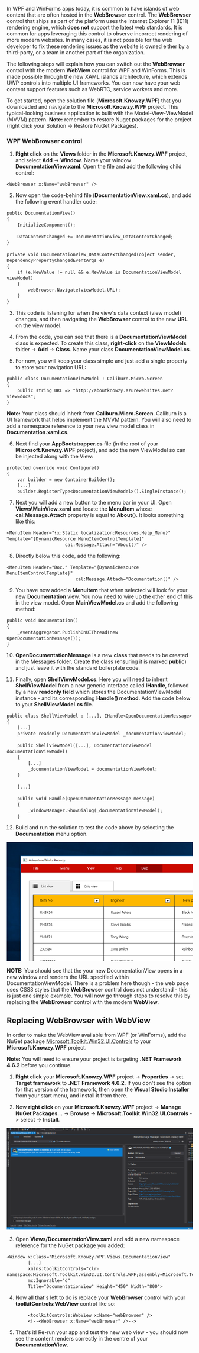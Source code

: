 In WPF and WinForms apps today, it is common to have islands of web content that are often hosted in the **WebBrowser** control. The **WebBrowser** control that ships as part of the platform uses the Internet Explorer 11 (IE11) rendering engine, which **does not** support the latest web standards. It is common for apps leveraging this control to observe incorrect rendering of more modern websites. In many cases, it is not possible for the web developer to fix these rendering issues as the website is owned either by a third-party, or a team in another part of the organization.

The following steps will explain how you can switch out the **WebBrowser** control with the modern **WebView** control for WPF and WinForms. This is made possible through the new XAML islands architecture, which extends UWP controls into multiple UI frameworks. You can now have your web content support features such as WebRTC, service workers and more.

To get started, open the solution file (**Microsoft.Knowzy.WPF**) that you downloaded and navigate to the **Microsoft.Knowzy.WPF** project.  This typical-looking business application is built with the Model-View-ViewModel (MVVM) pattern. **Note:** remember to restore Nuget packages for the project (right click your Solution -> Restore NuGet Packages).

### WPF WebBrowser control

1. **Right click** on the **Views** folder in the **Microsoft.Knowzy.WPF** project, and select **Add** -> **Window**. Name your window **DocumentationView.xaml**. Open the file and add the following child control:

~~~~~~~~~~~~~~~~~~~~~~~~~~~~~~~~~~~~~~~~~~~~~~~~~~~~~~~~~~~~~~~~~~~~~~~~~~~~~~~~
<WebBrowser x:Name="webBrowser" />
~~~~~~~~~~~~~~~~~~~~~~~~~~~~~~~~~~~~~~~~~~~~~~~~~~~~~~~~~~~~~~~~~~~~~~~~~~~~~~~~

2. Now open the code-behind file (**DocumentationView.xaml.cs**), and add the following event handler code:

~~~~~~~~~~~~~~~~~~~~~~~~~~~~~~~~~~~~~~~~~~~~~~~~~~~~~~~~~~~~~~~~~~~~~~~~~~~~~~~~
public DocumentationView()
{
    InitializeComponent();

    DataContextChanged += DocumentationView_DataContextChanged;
}

private void DocumentationView_DataContextChanged(object sender, DependencyPropertyChangedEventArgs e)
{
    if (e.NewValue != null && e.NewValue is DocumentationViewModel viewModel)
    {
        webBrowser.Navigate(viewModel.URL);
    }
}
~~~~~~~~~~~~~~~~~~~~~~~~~~~~~~~~~~~~~~~~~~~~~~~~~~~~~~~~~~~~~~~~~~~~~~~~~~~~~~~~

3. This code is listening for when the view's data context (view model) changes, and then navigating the **WebBrowser** control to the new **URL** on the view model.

4. From the code, you can see that there is a **DocumentationViewModel** class is expected. To create this class, **right-click** on the **ViewModels** folder -> **Add** -> **Class**. Name your class **DocumentationViewModel.cs**.

5. For now, you will keep your class simple and just add a single property to store your navigation URL:

~~~~~~~~~~~~~~~~~~~~~~~~~~~~~~~~~~~~~~~~~~~~~~~~~~~~~~~~~~~~~~~~~~~~~~~~~~~~~~~~
public class DocumentationViewModel : Caliburn.Micro.Screen
{
    public string URL => "http://aboutknowzy.azurewebsites.net?view=docs";
}
~~~~~~~~~~~~~~~~~~~~~~~~~~~~~~~~~~~~~~~~~~~~~~~~~~~~~~~~~~~~~~~~~~~~~~~~~~~~~~~~

**Note:** Your class should inherit from **Caliburn.Micro.Screen**. Caliburn is a UI framework that helps implement the MVVM pattern. You will also need to add a namespace reference to your new view model class in **Documentation.xaml.cs**.

6. Next find your **AppBootstrapper.cs** file (in the root of your **Microsoft.Knowzy.WPF** project), and add the new ViewModel so can be injected along with the View:

~~~~~~~~~~~~~~~~~~~~~~~~~~~~~~~~~~~~~~~~~~~~~~~~~~~~~~~~~~~~~~~~~~~~~~~~~~~~~~~~
protected override void Configure()
{
    var builder = new ContainerBuilder();
    [...]
    builder.RegisterType<DocumentationViewModel>().SingleInstance();
~~~~~~~~~~~~~~~~~~~~~~~~~~~~~~~~~~~~~~~~~~~~~~~~~~~~~~~~~~~~~~~~~~~~~~~~~~~~~~~~

7. Next you will add a new button to the menu bar in your UI.  Open **Views\MainView.xaml** and locate the **MenuItem** whose **cal:Message.Attach** property is equal to **About()**. It looks something like this:

~~~~~~~~~~~~~~~~~~~~~~~~~~~~~~~~~~~~~~~~~~~~~~~~~~~~~~~~~~~~~~~~~~~~~~~~~~~~~~~~
<MenuItem Header="{x:Static localization:Resources.Help_Menu}" Template="{DynamicResource MenuItemControlTemplate}"
                      cal:Message.Attach="About()" />
~~~~~~~~~~~~~~~~~~~~~~~~~~~~~~~~~~~~~~~~~~~~~~~~~~~~~~~~~~~~~~~~~~~~~~~~~~~~~~~~

8. Directly below this code, add the following:

~~~~~~~~~~~~~~~~~~~~~~~~~~~~~~~~~~~~~~~~~~~~~~~~~~~~~~~~~~~~~~~~~~~~~~~~~~~~~~~~
<MenuItem Header="Doc." Template="{DynamicResource MenuItemControlTemplate}"
                          cal:Message.Attach="Documentation()" />
~~~~~~~~~~~~~~~~~~~~~~~~~~~~~~~~~~~~~~~~~~~~~~~~~~~~~~~~~~~~~~~~~~~~~~~~~~~~~~~~

9. You have now added a **MenuItem** that when selected will look for your new **Documentation** view. You now need to wire up the other end of this in the view model. Open **MainViewModel.cs** and add the following method:

~~~~~~~~~~~~~~~~~~~~~~~~~~~~~~~~~~~~~~~~~~~~~~~~~~~~~~~~~~~~~~~~~~~~~~~~~~~~~~~~
public void Documentation()
{
    _eventAggregator.PublishOnUIThread(new OpenDocumentationMessage());
}
~~~~~~~~~~~~~~~~~~~~~~~~~~~~~~~~~~~~~~~~~~~~~~~~~~~~~~~~~~~~~~~~~~~~~~~~~~~~~~~~

10. **OpenDocumentationMessage** is a new **class** that needs to be created in the Messages folder. Create the class (ensuring it is marked **public**) and just leave it with the standard boilerplate code.

11. Finally, open **ShellViewModel.cs**. Here you will need to inherit **ShellViewModel** from a new generic interface called **IHandle<OpenDocumentationMessage>**, followed by a new **readonly field** which stores the DocumentationViewModel
instance - and its corresponding **Handle() method**. Add the code below to your **ShellViewModel.cs** file.

~~~~~~~~~~~~~~~~~~~~~~~~~~~~~~~~~~~~~~~~~~~~~~~~~~~~~~~~~~~~~~~~~~~~~~~~~~~~~~~~
public class ShellViewModel : [...], IHandle<OpenDocumentationMessage>
{
    [...]
    private readonly DocumentationViewModel _documentationViewModel;

    public ShellViewModel([...], DocumentationViewModel documentationViewModel)
    {
        [...]
        _documentationViewModel = documentationViewModel;
    }

    [...]

    public void Handle(OpenDocumentationMessage message)
    {
        _windowManager.ShowDialog(_documentationViewModel);
    }
~~~~~~~~~~~~~~~~~~~~~~~~~~~~~~~~~~~~~~~~~~~~~~~~~~~~~~~~~~~~~~~~~~~~~~~~~~~~~~~~

12. Build and run the solution to test the code above by selecting the **Documentation** menu option.

![](../media/Picture1.png)

**NOTE:** You should see that the your new DocumentationView opens in a new window and renders the URL specified within DocumentationViewModel. There is a problem here though - the web page uses CSS3 styles that the **WebBrowser** control does not understand - this is just one simple example. You will now go through steps to resolve this by replacing the **WebBrowser** control with the modern **WebView**.

## Replacing WebBrowser with WebView

In order to make the WebView available from WPF (or WinForms), add the NuGet package
<a href="https://www.nuget.org/packages/Microsoft.Toolkit.Win32.UI.Controls/" target="_blank">Microsoft.Toolkit.Win32.UI.Controls</a>
to your **Microsoft.Knowzy.WPF** project. 

**Note:** You will need to ensure your project is targeting **.NET Framework 4.6.2** before you continue.

1. **Right click** your **Microsoft.Knowzy.WPF** project -> **Properties** -> set **Target framework** to **.NET Framework 4.6.2**. If you don't see the option for that version of the framework, then open the **Visual Studio Installer** from your start menu, and install it from there.

2. Now **right click** on your **Microsoft.Knowzy.WPF** project -> **Manage NuGet Packages...** -> **Browse** -> **Microsoft.Toolkit.Win32.UI.Controls** -> select -> **Install**.

![](../media/Picture2.png)

3. Open **Views/DocumentationView.xaml** and add a new namespace reference for the NuGet package you added:

~~~~~~~~~~~~~~~~~~~~~~~~~~~~~~~~~~~~~~~~~~~~~~~~~~~~~~~~~~~~~~~~~~~~~~~~~~~~~~~~
<Window x:Class="Microsoft.Knowzy.WPF.Views.DocumentationView"
        [...]
        xmlns:toolkitControls="clr-namespace:Microsoft.Toolkit.Win32.UI.Controls.WPF;assembly=Microsoft.Toolkit.Win32.UI.Controls"
        mc:Ignorable="d"
        Title="DocumentationView" Height="450" Width="800">
~~~~~~~~~~~~~~~~~~~~~~~~~~~~~~~~~~~~~~~~~~~~~~~~~~~~~~~~~~~~~~~~~~~~~~~~~~~~~~~~

4. Now all that's left to do is replace your **WebBrowser** control with your **toolkitControls:WebView** control like so:

~~~~~~~~~~~~~~~~~~~~~~~~~~~~~~~~~~~~~~~~~~~~~~~~~~~~~~~~~~~~~~~~~~~~~~~~~~~~~~~~
        <toolkitControls:WebView x:Name="webBrowser" />
        <!--<WebBrowser x:Name="webBrowser" />-->
~~~~~~~~~~~~~~~~~~~~~~~~~~~~~~~~~~~~~~~~~~~~~~~~~~~~~~~~~~~~~~~~~~~~~~~~~~~~~~~~

5. That's it! Re-run your app and test the new web view - you should now see the content renders correctly in the centre of your **DocumentationView**.
